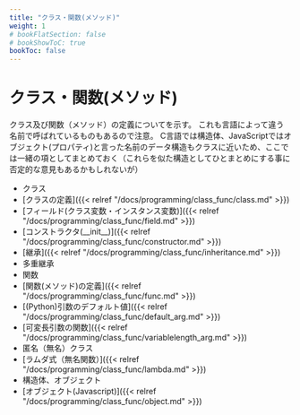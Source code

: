 ```yaml
---
title: "クラス・関数(メソッド)"
weight: 1
# bookFlatSection: false
# bookShowToC: true
bookToc: false
---
```


# クラス・関数(メソッド)

クラス及び関数（メソッド）の定義についてを示す。
これも言語によって違う名前で呼ばれているものもあるので注意。
C言語では構造体、JavaScriptではオブジェクト(プロパティ)と言った名前のデータ構造もクラスに近いため、ここでは一緒の項としてまとめておく（これらを似た構造としてひとまとめにする事に否定的な意見もあるかもしれないが）


- クラス
 - [クラスの定義]({{< relref "/docs/programming/class_func/class.md" >}})
 - [フィールド(クラス変数・インスタンス変数)]({{< relref "/docs/programming/class_func/field.md" >}})
 - [コンストラクタ(\_\_init\_\_)]({{< relref "/docs/programming/class_func/constructor.md" >}})
 - [継承]({{< relref "/docs/programming/class_func/inheritance.md" >}})
 - 多重継承
- 関数
 - [関数(メソッド)の定義]({{< relref "/docs/programming/class_func/func.md" >}})
 - [(Python)引数のデフォルト値]({{< relref "/docs/programming/class_func/default_arg.md" >}})
 - [可変長引数の関数]({{< relref "/docs/programming/class_func/variablelength_arg.md" >}})
 - 匿名（無名）クラス
 - [ラムダ式（無名関数）]({{< relref "/docs/programming/class_func/lambda.md" >}})
- 構造体、オブジェクト
 - [オブジェクト(Javascript)]({{< relref "/docs/programming/class_func/object.md" >}})